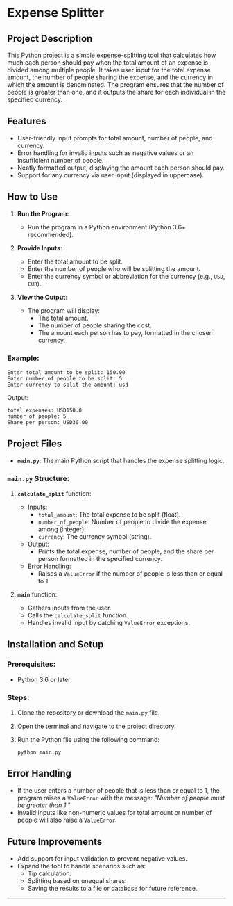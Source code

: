# Expense Splitter
## Project Description

This Python project is a simple expense-splitting tool that calculates how much each person should pay when the total amount of an expense is divided among multiple people. It takes user input for the total expense amount, the number of people sharing the expense, and the currency in which the amount is denominated. The program ensures that the number of people is greater than one, and it outputs the share for each individual in the specified currency.

## Features

- User-friendly input prompts for total amount, number of people, and currency.
- Error handling for invalid inputs such as negative values or an insufficient number of people.
- Neatly formatted output, displaying the amount each person should pay.
- Support for any currency via user input (displayed in uppercase).
  
## How to Use

1. **Run the Program:**
   - Run the program in a Python environment (Python 3.6+ recommended).

2. **Provide Inputs:**
   - Enter the total amount to be split.
   - Enter the number of people who will be splitting the amount.
   - Enter the currency symbol or abbreviation for the currency (e.g., `USD`, `EUR`).

3. **View the Output:**
   - The program will display:
     - The total amount.
     - The number of people sharing the cost.
     - The amount each person has to pay, formatted in the chosen currency.

### Example:
```
Enter total amount to be split: 150.00
Enter number of people to be split: 5
Enter currency to split the amount: usd
```
Output:
```
total expenses: USD150.0
number of people: 5
Share per person: USD30.00
```

## Project Files

- **`main.py`**: The main Python script that handles the expense splitting logic.
  
### `main.py` Structure:

1. **`calculate_split`** function:
   - Inputs:
     - `total_amount`: The total expense to be split (float).
     - `number_of_people`: Number of people to divide the expense among (integer).
     - `currency`: The currency symbol (string).
   - Output:
     - Prints the total expense, number of people, and the share per person formatted in the specified currency.
   - Error Handling:
     - Raises a `ValueError` if the number of people is less than or equal to 1.

2. **`main`** function:
   - Gathers inputs from the user.
   - Calls the `calculate_split` function.
   - Handles invalid input by catching `ValueError` exceptions.

## Installation and Setup

### Prerequisites:

- Python 3.6 or later

### Steps:

1. Clone the repository or download the `main.py` file.
2. Open the terminal and navigate to the project directory.
3. Run the Python file using the following command:

   ```
   python main.py
   ```

## Error Handling

- If the user enters a number of people that is less than or equal to 1, the program raises a `ValueError` with the message: *"Number of people must be greater than 1."*
- Invalid inputs like non-numeric values for total amount or number of people will also raise a `ValueError`.


## Future Improvements

- Add support for input validation to prevent negative values.
- Expand the tool to handle scenarios such as:
  - Tip calculation.
  - Splitting based on unequal shares.
  - Saving the results to a file or database for future reference.

---
